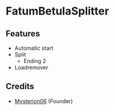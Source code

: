 # FatumBetulaSplitter

## Features
  * Automatic start
  * Split
    * Ending 2
  * Loadremover

## Credits
  * [Mysterion06](https://github.com/Mysterion06) (Founder)
